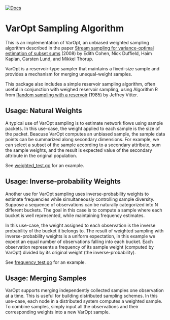 [![Docs](https://godoc.org/github.com/lightstep/varopt?status.svg)](https://godoc.org/github.com/lightstep/varopt)

# VarOpt Sampling Algorithm

This is an implementation of VarOpt, an unbiased weighted sampling
algorithm described in the paper [Stream sampling for variance-optimal
estimation of subset sums](https://arxiv.org/pdf/0803.0473.pdf) (2008)
by Edith Cohen, Nick Duffield, Haim Kaplan, Carsten Lund, and Mikkel
Thorup.

VarOpt is a reservoir-type sampler that maintains a fixed-size sample
and provides a mechanism for merging unequal-weight samples.

This package also includes a simple reservoir sampling algorithm,
often useful in conjunction with weighed reservoir sampling, using
Algorithm R from [Random sampling with a
reservoir](https://en.wikipedia.org/wiki/Reservoir_sampling#Algorithm_R)
(1985) by Jeffrey Vitter.

## Usage: Natural Weights

A typical use of VarOpt sampling is to estimate network flows using
sample packets.  In this use-case, the weight applied to each sample
is the size of the packet.  Beacuse VarOpt computes an unbiased
sample, the sample data points can be summarized along secondary
dimensions.  For example, we can select a subset of the sample
according to a secondary attribute, sum the sample weights, and the
result is expected value of the secondary attribute in the original
population.

See [weighted_test.go](https://github.com/lightstep/varopt/blob/master/weighted_test.go) for an example.

## Usage: Inverse-probability Weights

Another use for VarOpt sampling uses inverse-probability weights to
estimate frequencies while simultaneously controlling sample
diversity.  Suppose a sequence of observations can be naturally
categorized into N different buckets.  The goal in this case is to
compute a sample where each bucket is well represented, while
maintaining frequency estimates.

In this use-case, the weight assigned to each observation is the
inverse probability of the bucket it belongs to.  The result of
weighted sampling with inverse-probability weights is a uniform
expectation, in this example we expect an equal number of observations
falling into each bucket.  Each observation represents a frequency of
its sample weight (computed by VarOpt) divided by its original weight
(the inverse-probability).

See [frequency_test.go](https://github.com/lightstep/varopt/blob/master/frequency_test.go) for an example.

## Usage: Merging Samples

VarOpt supports merging independently collected samples one
observation at a time.  This is useful for building distributed
sampling schemes.  In this use-case, each node in a distributed system
computes a weighted sample.  To combine samples, simply input all the
observations and their corresponding weights into a new VarOpt sample.